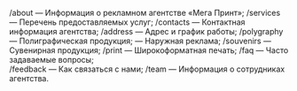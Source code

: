 /about — Информация о рекламном агентстве «Мега Принт»;
/services — Перечень предоставляемых услуг;
/contacts — Контактная информация агентства;
/address — Адрес и график работы;
/polygraphy — Полиграфическая продукция;
 — Наружная реклама;
/souvenirs — Сувенирная продукция;
/print — Широкоформатная печать;
/faq — Часто задаваемые вопросы;\
/feedback — Как связаться с нами;
/team — Информация о сотрудниках агентства.
